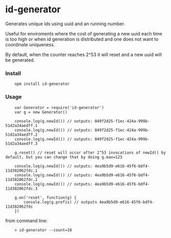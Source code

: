 # id-generator

Generates unique ids using uuid and an running number. 

Useful for enviroments where the cost of generating a new uuid each time is too high or
when id generation is distributed and one does not want to coordinate uniqueness.

By default, when the counter reaches 2^53 it will reset and a new uuid will be generated.

### Install
```
    npm install id-generator
```

### Usage
```
    var Generator = require('id-generator')
    var g = new Generator()
    
    console.log(g.newId()) // outputs: 049f2d25-f1ec-424a-999b-51d2a34aedff.1
    console.log(g.newId()) // outputs: 049f2d25-f1ec-424a-999b-51d2a34aedff.2
    console.log(g.newId()) // outputs: 049f2d25-f1ec-424a-999b-51d2a34aedff.3

    g.reset() // reset will occur after 2^53 invocations of newId() by default, but you can change that by doing g.max=123

    console.log(g.newId()) // outputs: 4ea9b5d9-e616-45f6-bdf4-11d382062fdc.1
    console.log(g.newId()) // outputs: 4ea9b5d9-e616-45f6-bdf4-11d382062fdc.2
    console.log(g.newId()) // outputs: 4ea9b5d9-e616-45f6-bdf4-11d382062fdc.3
    
    g.on('reset', function(g) {
        console.log(g.prefix) // outputs 4ea9b5d9-e616-45f6-bdf4-11d382062fdc
    })
```
from command line:
```
    > id-generator --count=10
```
